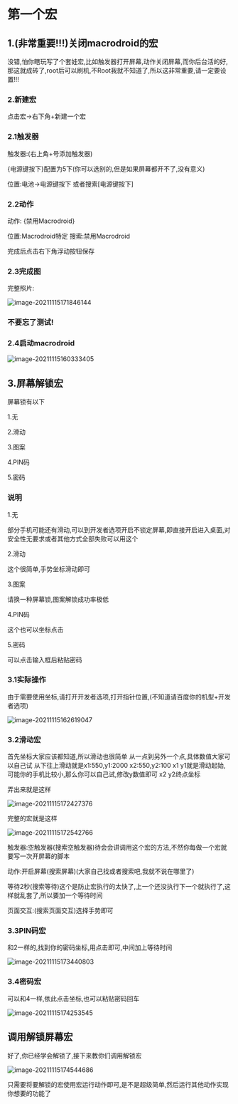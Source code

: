 # 第一个宏

## 1.(非常重要!!!)关闭macrodroid的宏

没错,怕你瞎玩写了个套娃宏,比如触发器打开屏幕,动作关闭屏幕,而你后台活的好,那这就成砖了,root后可以刷机,不Root我就不知道了,所以这非常重要,请一定要设置!!! 

### 2.新建宏

点击宏->右下角+新建一个宏

### 2.1触发器

触发器:(右上角+号添加触发器)

{电源键按下}配置为5下(你可以选别的,但是如果屏幕都开不了,没有意义)

位置:电池->电源键按下
或者搜索[电源键按下]

### 2.2动作

动作:
{禁用Macrodroid}

位置:Macrodroid特定
搜索:禁用Macrodroid

完成后点击右下角浮动按钮保存

### 2.3完成图

完整照片:

![image-20211115171846144](https://cdn.jsdelivr.net/gh/Goojoe/picgo/macrodroid/macrodroidoff.png)

### 不要忘了测试!

### 2.4启动macrodroid

![image-20211115160333405](https://cdn.jsdelivr.net/gh/Goojoe/picgo/macrodroid/macrodroidon.png)

## 3.屏幕解锁宏

屏幕锁有以下

1.无

2.滑动

3.图案

4.PIN码

5.密码

### 说明

1.无

部分手机可能还有滑动,可以到开发者选项开启不锁定屏幕,即直接开启进入桌面,对安全性无要求或者其他方式全部失败可以用这个

2.滑动

这个很简单,手势坐标滑动即可

3.图案

请换一种屏幕锁,图案解锁成功率极低

4.PIN码

这个也可以坐标点击

5.密码

可以点击输入框后粘贴密码

### 3.1实际操作
由于需要使用坐标,请打开开发者选项,打开指针位置,(不知道请百度你的机型+开发者选项)

![image-20211115162619047](https://cdn.jsdelivr.net/gh/Goojoe/picgo/macrodroid/coordinateon.png)

### 3.2滑动宏
首先坐标大家应该都知道,所以滑动也很简单
从一点到另外一个点,具体数值大家可以自己试
从下往上滑动就是x1:550,y1:2000 x2:550,y2:100
x1 y1就是滑动起始,可能你的手机比较小,那么你可以自己试,修改y数值即可
x2 y2终点坐标

弄出来就是这样

![image-20211115172427376](https://cdn.jsdelivr.net/gh/Goojoe/picgo/macrodroid/xy1.png)

完整的宏就是这样

![image-20211115172542766](https://cdn.jsdelivr.net/gh/Goojoe/picgo/macrodroid/Completemacro.png)

触发器:空触发器(搜索空触发器)待会会讲调用这个宏的方法,不然你每做一个宏就要写一次开屏幕的脚本

动作:开启屏幕(搜索屏幕)(大家自己找或者搜索吧,我就不说在哪里了)

等待2秒(搜索等待)这个是防止宏执行的太快了,上一个还没执行下一个就执行了,这样就乱套了,所以要加一个等待时间

页面交互:(搜索页面交互)选择手势即可



### 3.3PIN码宏

和2一样的,找到你的密码坐标,用点击即可,中间加上等待时间

![image-20211115173440803](https://cdn.jsdelivr.net/gh/Goojoe/picgo/macrodroid/PINmacro.png)

### 3.4密码宏

可以和4一样,依此点击坐标,也可以粘贴密码回车

![image-20211115174253545](https://cdn.jsdelivr.net/gh/Goojoe/picgo/macrodroid/passwordmacro.png)

## 调用解锁屏幕宏

好了,你已经学会解锁了,接下来教你们调用解锁宏

![image-20211115174544686](https://cdn.jsdelivr.net/gh/Goojoe/picgo/macrodroid/macrorun.png)

只需要将要解锁的宏使用宏运行动作即可,是不是超级简单,然后运行其他动作实现你想要的功能了